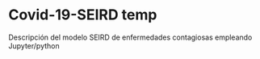 # Covid-19-SEIRD temp
Descripción del modelo SEIRD de enfermedades contagiosas empleando Jupyter/python
